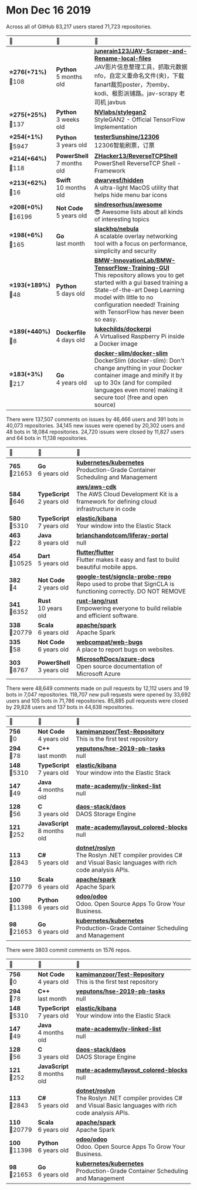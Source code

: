 # Mon Dec 16 2019

Across all of GitHub 83,217 users stared 
71,723 repositories. 

| :page_with_curl: | :calendar: | :page_with_curl: |
| :--- | :--- | :--- |
| **:star:276(+71%)**<br>:twisted_rightwards_arrows:108 | **Python**<br>5 months old | **[junerain123/JAV-Scraper-and-Rename-local-files](https://github.com/junerain123/JAV-Scraper-and-Rename-local-files)**<br>JAV影片信息整理工具，抓取元数据nfo，自定义重命名文件(夹)，下载fanart裁剪poster，为emby、kodi、极影派铺路。jav-scrapy 老司机 javbus |
| **:star:275(+25%)**<br>:twisted_rightwards_arrows:137 | **Python**<br>3 weeks old | **[NVlabs/stylegan2](https://github.com/NVlabs/stylegan2)**<br>StyleGAN2 - Official TensorFlow Implementation |
| **:star:254(+1%)**<br>:twisted_rightwards_arrows:5947 | **Python**<br>3 years old | **[testerSunshine/12306](https://github.com/testerSunshine/12306)**<br>12306智能刷票，订票 |
| **:star:214(+64%)**<br>:twisted_rightwards_arrows:118 | **PowerShell**<br>7 months old | **[ZHacker13/ReverseTCPShell](https://github.com/ZHacker13/ReverseTCPShell)**<br>PowerShell ReverseTCP Shell - Framework |
| **:star:213(+62%)**<br>:twisted_rightwards_arrows:16 | **Swift**<br>10 months old | **[dwarvesf/hidden](https://github.com/dwarvesf/hidden)**<br>A ultra-light MacOS utility that helps hide menu bar icons |
| **:star:208(+0%)**<br>:twisted_rightwards_arrows:16196 | **Not Code**<br>5 years old | **[sindresorhus/awesome](https://github.com/sindresorhus/awesome)**<br>😎 Awesome lists about all kinds of interesting topics |
| **:star:198(+6%)**<br>:twisted_rightwards_arrows:165 | **Go**<br>last month | **[slackhq/nebula](https://github.com/slackhq/nebula)**<br>A scalable overlay networking tool with a focus on performance, simplicity and security |
| **:star:193(+189%)**<br>:twisted_rightwards_arrows:48 | **Python**<br>5 days old | **[BMW-InnovationLab/BMW-TensorFlow-Training-GUI](https://github.com/BMW-InnovationLab/BMW-TensorFlow-Training-GUI)**<br>This repository allows you to get started with a gui based training a State-of-the-art Deep Learning model with little to no configuration needed! Training with TensorFlow has never been so easy. |
| **:star:189(+440%)**<br>:twisted_rightwards_arrows:8 | **Dockerfile**<br>4 days old | **[lukechilds/dockerpi](https://github.com/lukechilds/dockerpi)**<br>A Virtualised Raspberry Pi inside a Docker image |
| **:star:183(+3%)**<br>:twisted_rightwards_arrows:217 | **Go**<br>4 years old | **[docker-slim/docker-slim](https://github.com/docker-slim/docker-slim)**<br>DockerSlim (docker-slim): Don't change anything in your Docker container image and minify it by up to 30x (and for compiled languages even more) making it secure too! (free and open source) |

There were 137,507 comments on issues by 46,466 users and 391 bots in 40,073 repositories.
34,145 new issues were opened by 20,302 users and 48 bots in 18,084 repositories.
24,720 issues were closed by 11,827 users and 64 bots in 11,138 repositories.

| :speech_balloon: | :calendar: | :page_with_curl: |
| :--- | :--- | :--- |
| **765**<br>:twisted_rightwards_arrows:21653 | **Go**<br>6 years old | **[kubernetes/kubernetes](https://github.com/kubernetes/kubernetes)**<br>Production-Grade Container Scheduling and Management |
| **584**<br>:twisted_rightwards_arrows:646 | **TypeScript**<br>2 years old | **[aws/aws-cdk](https://github.com/aws/aws-cdk)**<br>The AWS Cloud Development Kit is a framework for defining cloud infrastructure in code |
| **580**<br>:twisted_rightwards_arrows:5310 | **TypeScript**<br>7 years old | **[elastic/kibana](https://github.com/elastic/kibana)**<br>Your window into the Elastic Stack |
| **463**<br>:twisted_rightwards_arrows:22 | **Java**<br>8 years old | **[brianchandotcom/liferay-portal](https://github.com/brianchandotcom/liferay-portal)**<br>null |
| **454**<br>:twisted_rightwards_arrows:10525 | **Dart**<br>5 years old | **[flutter/flutter](https://github.com/flutter/flutter)**<br>Flutter makes it easy and fast to build beautiful mobile apps. |
| **382**<br>:twisted_rightwards_arrows:4 | **Not Code**<br>2 years old | **[google-test/signcla-probe-repo](https://github.com/google-test/signcla-probe-repo)**<br>Repo used to probe that SignCLA is functioning correctly.  DO NOT REMOVE |
| **341**<br>:twisted_rightwards_arrows:6352 | **Rust**<br>10 years old | **[rust-lang/rust](https://github.com/rust-lang/rust)**<br>Empowering everyone to build reliable and efficient software. |
| **338**<br>:twisted_rightwards_arrows:20779 | **Scala**<br>6 years old | **[apache/spark](https://github.com/apache/spark)**<br>Apache Spark |
| **335**<br>:twisted_rightwards_arrows:58 | **Not Code**<br>6 years old | **[webcompat/web-bugs](https://github.com/webcompat/web-bugs)**<br>A place to report bugs on websites. |
| **303**<br>:twisted_rightwards_arrows:8767 | **PowerShell**<br>3 years old | **[MicrosoftDocs/azure-docs](https://github.com/MicrosoftDocs/azure-docs)**<br>Open source documentation of Microsoft Azure |

There were 48,649 comments made on pull requests by 12,112 users and 19 bots in 7,047 repositories.
118,707 new pull requests were opened by 33,692 users and 105 bots in 71,786 repositories.
85,885 pull requests were closed by 29,828 users and 137 bots in 44,638 repositories.

| :speech_balloon: | :calendar: | :page_with_curl: |
| :--- | :--- | :--- |
| **756**<br>:twisted_rightwards_arrows:0 | **Not Code**<br>4 years old | **[kamimanzoor/Test-Repository](https://github.com/kamimanzoor/Test-Repository)**<br>This is the first test repository |
| **294**<br>:twisted_rightwards_arrows:78 | **C++**<br>last month | **[yeputons/hse-2019-pb-tasks](https://github.com/yeputons/hse-2019-pb-tasks)**<br>null |
| **148**<br>:twisted_rightwards_arrows:5310 | **TypeScript**<br>7 years old | **[elastic/kibana](https://github.com/elastic/kibana)**<br>Your window into the Elastic Stack |
| **147**<br>:twisted_rightwards_arrows:49 | **Java**<br>4 months old | **[mate-academy/jv-linked-list](https://github.com/mate-academy/jv-linked-list)**<br>null |
| **128**<br>:twisted_rightwards_arrows:56 | **C**<br>3 years old | **[daos-stack/daos](https://github.com/daos-stack/daos)**<br>DAOS Storage Engine |
| **121**<br>:twisted_rightwards_arrows:252 | **JavaScript**<br>8 months old | **[mate-academy/layout_colored-blocks](https://github.com/mate-academy/layout_colored-blocks)**<br>null |
| **113**<br>:twisted_rightwards_arrows:2843 | **C#**<br>5 years old | **[dotnet/roslyn](https://github.com/dotnet/roslyn)**<br>The Roslyn .NET compiler provides C# and Visual Basic languages with rich code analysis APIs. |
| **110**<br>:twisted_rightwards_arrows:20779 | **Scala**<br>6 years old | **[apache/spark](https://github.com/apache/spark)**<br>Apache Spark |
| **100**<br>:twisted_rightwards_arrows:11398 | **Python**<br>6 years old | **[odoo/odoo](https://github.com/odoo/odoo)**<br>Odoo. Open Source Apps To Grow Your Business. |
| **98**<br>:twisted_rightwards_arrows:21653 | **Go**<br>6 years old | **[kubernetes/kubernetes](https://github.com/kubernetes/kubernetes)**<br>Production-Grade Container Scheduling and Management |

There were 3803 commit comments on 1576 repos.

| :speech_balloon: | :calendar: | :page_with_curl: |
| :--- | :--- | :--- |
| **756**<br>:twisted_rightwards_arrows:0 | **Not Code**<br>4 years old | **[kamimanzoor/Test-Repository](https://github.com/kamimanzoor/Test-Repository)**<br>This is the first test repository |
| **294**<br>:twisted_rightwards_arrows:78 | **C++**<br>last month | **[yeputons/hse-2019-pb-tasks](https://github.com/yeputons/hse-2019-pb-tasks)**<br>null |
| **148**<br>:twisted_rightwards_arrows:5310 | **TypeScript**<br>7 years old | **[elastic/kibana](https://github.com/elastic/kibana)**<br>Your window into the Elastic Stack |
| **147**<br>:twisted_rightwards_arrows:49 | **Java**<br>4 months old | **[mate-academy/jv-linked-list](https://github.com/mate-academy/jv-linked-list)**<br>null |
| **128**<br>:twisted_rightwards_arrows:56 | **C**<br>3 years old | **[daos-stack/daos](https://github.com/daos-stack/daos)**<br>DAOS Storage Engine |
| **121**<br>:twisted_rightwards_arrows:252 | **JavaScript**<br>8 months old | **[mate-academy/layout_colored-blocks](https://github.com/mate-academy/layout_colored-blocks)**<br>null |
| **113**<br>:twisted_rightwards_arrows:2843 | **C#**<br>5 years old | **[dotnet/roslyn](https://github.com/dotnet/roslyn)**<br>The Roslyn .NET compiler provides C# and Visual Basic languages with rich code analysis APIs. |
| **110**<br>:twisted_rightwards_arrows:20779 | **Scala**<br>6 years old | **[apache/spark](https://github.com/apache/spark)**<br>Apache Spark |
| **100**<br>:twisted_rightwards_arrows:11398 | **Python**<br>6 years old | **[odoo/odoo](https://github.com/odoo/odoo)**<br>Odoo. Open Source Apps To Grow Your Business. |
| **98**<br>:twisted_rightwards_arrows:21653 | **Go**<br>6 years old | **[kubernetes/kubernetes](https://github.com/kubernetes/kubernetes)**<br>Production-Grade Container Scheduling and Management |

